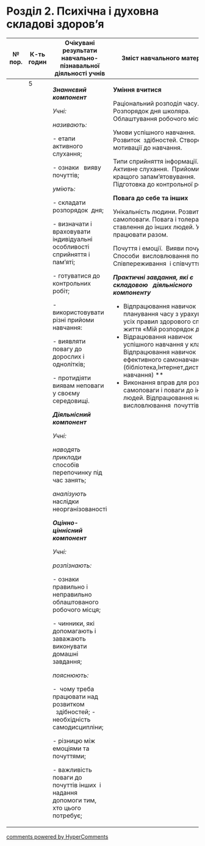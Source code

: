 <div id="hypercomments_widget" class="js-hypercomments-widget invisible"></div>

# Розділ 2. Психічна і духовна складові здоров’я

<table>
  <tr>
    <td width="10%" align="center"><b>№ пор.</b></td>
    <td width="10%" align="center"><b>К-ть годин</b></td>
    <td width="40%" align="center"><b>Очікувані результати навчально-пізнавальної діяльності учнів</b></td>
    <td width="40%" align="center"><b>Зміст навчального матеріалу</b></td>
  </tr>
<tbody>
  <tr>
<td width="10%" style="vertical-align:top !important;"></td>
<td width="10%" style="vertical-align:top !important;">5</td>
    <td width="40%" style="vertical-align:top !important;">
<p><strong><em>Знаннєвий компонент</em></strong></p>
<p><em>Учні:</em></p>
<p><em>називають: </em></p>
<p>- етапи активного слухання;</p>
<p><em>- </em>ознаки &nbsp;&nbsp;вияву почуттів;</p>
<p><em>уміють:</em></p>
<p><em>- </em>складати розпорядок&nbsp; дня;</p>
<p>- визначати і враховувати індивідуальні особливості сприйняття і пам&rsquo;яті; &nbsp;</p>
<p>- готуватися до контрольних робіт;</p>
<p>- використовувати різні прийоми навчання:</p>
<p>- виявляти повагу до дорослих і однолітків;</p>
<p>- протидіяти виявам неповаги&nbsp; у своєму середовищі.</p>
<p><strong><em>Діяльнісний компонент</em></strong></p>
<p><em>Учні:</em></p>
<p><em>наводять приклади </em>способів перепочинку під час занять;</p>
<p><em>аналізують </em>наслідки неорганізованості</p>
<p><strong><em>Оцінно-ціннісний компонент</em></strong></p>
<p><em>Учні:</em></p>
<p><em>розпізнають: </em></p>
<p>- ознаки правильно і неправильно облаштованого робочого місця;</p>
<p>- чинники, які допомагають і заважають виконувати домашні завдання;</p>
<p><em>пояснюють:</em></p>
<p><em>-&nbsp; </em>чому треба працювати над розвитком &nbsp;&nbsp;здібностей; - необхідність самодисципліни;</p>
<p>- різницю між емоціями та почуттями;</p>
<p>- важливість поваги до почуттів інших &nbsp;і надання допомоги тим, хто цього потребує;</p>
</td>
    <td width="40%" style="vertical-align:top !important;">
<p><strong>Уміння вчитися</strong></p>
<p>Раціональний розподіл часу. Розпорядок дня школяра. Облаштування робочого місця.</p>
<p>Умови успішного навчання. Розвиток &nbsp;здібностей. Створення мотивації до навчання.</p>
<p>Типи сприйняття інформації. Активне слухання. &nbsp;Прийоми для кращого запам&rsquo;ятовування. Підготовка до контрольної роботи.</p>
<p><strong>Повага до себе та інших</strong></p>
<p>Унікальність людини. Розвиток самоповаги. Повага і толерантне ставлення до інших людей. Уміння працювати разом.</p>
<p>Почуття і емоції. &nbsp;Вияви почуттів. Способи&nbsp; висловлювання почуттів. Співпереживання&nbsp; і співчуття.</p>
<p><strong><em>Практичні завдання, які є складовою&nbsp;&nbsp; діяльнісного компоненту</em></strong></p>
<ul>
<li>Відпрацювання навичок планування часу з урахуванням усіх правил здорового способу життя &laquo;Мій розпорядок дня&raquo;.</li>
<li>Відрацювання навичок успішного навчання у класі. Відпрацювання навичок ефективного самонавчання (бібліотека,Інтернет,дистанційне навчання) **</li>
<li>Виконання вправ для розвитку самоповаги і поваги до інших людей. Відпрацювання навичок висловлювання&nbsp; почуттів.</li>
</ul>
</td>
  </tr>
</tbody>
</table>

<div class="js-hypercomments-container">
<a href="http://hypercomments.com" class="hc-link" title="comments widget">comments powered by HyperComments</a>
</div>